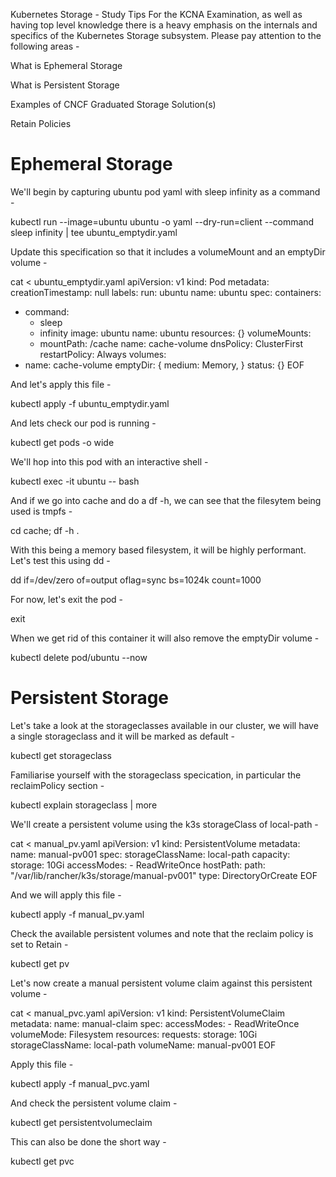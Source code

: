 Kubernetes Storage - Study Tips
For the KCNA Examination, as well as having top level knowledge there is a heavy emphasis on the internals and specifics of the Kubernetes Storage subsystem. Please pay attention to the following areas -

What is Ephemeral Storage

What is Persistent Storage

Examples of CNCF Graduated Storage Solution(s)

Retain Policies

# Ephemeral Storage

We'll begin by capturing ubuntu pod yaml with sleep infinity as a command -

kubectl run --image=ubuntu ubuntu -o yaml --dry-run=client --command sleep infinity | tee ubuntu_emptydir.yaml

Update this specification so that it includes a volumeMount and an emptyDir volume -

cat <<EOF > ubuntu_emptydir.yaml
apiVersion: v1
kind: Pod
metadata:
  creationTimestamp: null
  labels:
    run: ubuntu
  name: ubuntu
spec:
  containers:
  - command:
    - sleep
    - infinity
    image: ubuntu
    name: ubuntu
    resources: {}
    volumeMounts:
    - mountPath: /cache
      name: cache-volume
  dnsPolicy: ClusterFirst
  restartPolicy: Always
  volumes:
  - name: cache-volume
    emptyDir: {
      medium: Memory,
    }
status: {}
EOF

And let's apply this file -

kubectl apply -f ubuntu_emptydir.yaml

And lets check our pod is running -

kubectl get pods -o wide

We'll hop into this pod with an interactive shell -

kubectl exec -it ubuntu -- bash

And if we go into cache and do a df -h, we can see that the filesytem being used is tmpfs -

cd cache; df -h .

With this being a memory based filesystem, it will be highly performant. Let's test this using dd -

dd if=/dev/zero of=output oflag=sync bs=1024k count=1000

For now, let's exit the pod -

exit

When we get rid of this container it will also remove the emptyDir volume -

kubectl delete pod/ubuntu --now


# Persistent Storage
Let's take a look at the storageclasses available in our cluster, we will have a single storageclass and it will be marked as default -

kubectl get storageclass

Familiarise yourself with the storageclass specication, in particular the reclaimPolicy section -

kubectl explain storageclass | more

We'll create a persistent volume using the k3s storageClass of local-path -

cat <<EOF > manual_pv.yaml
apiVersion: v1
kind: PersistentVolume
metadata:
  name: manual-pv001
spec:
  storageClassName: local-path
  capacity:
    storage: 10Gi
  accessModes:
    - ReadWriteOnce
  hostPath:
    path: "/var/lib/rancher/k3s/storage/manual-pv001"
    type: DirectoryOrCreate
EOF

And we will apply this file -

kubectl apply -f manual_pv.yaml

Check the available persistent volumes and note that the reclaim policy is set to Retain -

kubectl get pv

Let's now create a manual persistent volume claim against this persistent volume -

cat <<EOF > manual_pvc.yaml
apiVersion: v1
kind: PersistentVolumeClaim
metadata:
  name: manual-claim
spec:
  accessModes:
    - ReadWriteOnce
  volumeMode: Filesystem
  resources:
    requests:
      storage: 10Gi
  storageClassName: local-path
  volumeName: manual-pv001
EOF

Apply this file -

kubectl apply -f manual_pvc.yaml

And check the persistent volume claim -

kubectl get persistentvolumeclaim

This can also be done the short way -

kubectl get pvc

